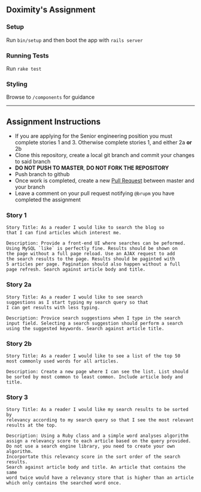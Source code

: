 ## Doximity's Assignment

### Setup

Run `bin/setup` and then boot the app with `rails server`

### Running Tests

Run `rake test`

### Styling

Browse to `/components` for guidance

------------

## Assignment Instructions

* If you are applying for the Senior engineering position you must complete stories 1 and 3. Otherwise complete stories 1, and either 2a **or** 2b
* Clone this repository, create a local git branch and commit your changes to said branch
* **DO NOT PUSH TO MASTER**, **DO NOT FORK THE REPOSITORY**
* Push branch to github
* Once work is completed, create a new [Pull Request](https://github.com/doximity/blgr2/compare) between master and your branch
* Leave a comment on your pull request notifying `@brupm` you have completed the assignment


### Story 1
```
Story Title: As a reader I would like to search the blog so
that I can find articles which interest me.

Description: Provide a front-end UI where searches can be peformed.
Using MySQL `like` is perfectly fine. Results should be shown on
the page without a full page reload. Use an AJAX request to add
the search results to the page. Results should be paginted with
5 articles per page. Pagination should also happen without a full
page refresh. Search against article body and title.
```

### Story 2a
```
Story Title: As a reader I would like to see search
suggestions as I start typing my search query so that
I can get results with less typing.

Description: Provice search suggestions when I type in the search
input field. Selecting a search suggestion should perform a search
using the suggested keywords. Search against article title.

```

### Story 2b
```
Story Title: As a reader I would like to see a list of the top 50
most commonly used words for all articles.

Description: Create a new page where I can see the list. List should
be sorted by most common to least common. Include article body and title.

```

### Story 3
```
Story Title: As a reader I would like my search results to be sorted by
relevancy according to my search query so that I see the most relevant
results at the top.

Description: Using a Ruby class and a simple word analyses algorithm
assign a relevancy score to each article based on the query provided.
Do not use a search engine library, you need to create your own algorithm.
Incorportate this relevancy score in the sort order of the search results.
Search against article body and title. An article that contains the same
word twice would have a relevancy store that is higher than an article
which only contains the searched word once.
```
